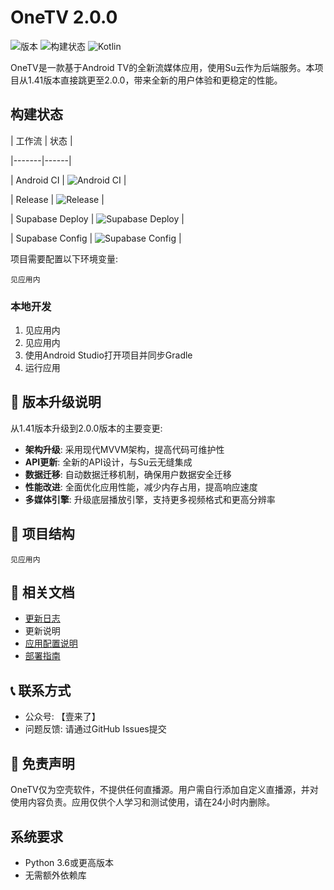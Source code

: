 # OneTV  2.0.0

![版本](https://img.shields.io/badge/版本-2.0.0-blue)
![构建状态](https://img.shields.io/badge/构建-通过-brightgreen)
![Kotlin](https://img.shields.io/badge/Kotlin-2.1.10-blue.svg?logo=kotlin)

OneTV是一款基于Android TV的全新流媒体应用，使用Su云作为后端服务。本项目从1.41版本直接跳更至2.0.0，带来全新的用户体验和更稳定的性能。

## 构建状态



| 工作流 | 状态 |

|-------|------|

| Android CI | ![Android CI](https://github.com/HaoHaoKanYa/OneTV_Supabase/actions/workflows/android.yml/badge.svg) |

| Release | ![Release](https://github.com/HaoHaoKanYa/OneTV_Supabase/actions/workflows/release.yaml/badge.svg) |

| Supabase Deploy | ![Supabase Deploy](https://github.com/HaoHaoKanYa/OneTV_Supabase/actions/workflows/supabase-deploy.yml/badge.svg) |

| Supabase Config | ![Supabase Config](https://github.com/HaoHaoKanYa/OneTV_Supabase/actions/workflows/check-supabase-config.yml/badge.svg) |





项目需要配置以下环境变量:

```properties
见应用内
```

### 本地开发

1. 见应用内
2. 见应用内
3. 使用Android Studio打开项目并同步Gradle
4. 运行应用

## 📱 版本升级说明

从1.41版本升级到2.0.0版本的主要变更:

- **架构升级**: 采用现代MVVM架构，提高代码可维护性
- **API更新**: 全新的API设计，与Su云无缝集成
- **数据迁移**: 自动数据迁移机制，确保用户数据安全迁移
- **性能改进**: 全面优化应用性能，减少内存占用，提高响应速度
- **多媒体引擎**: 升级底层播放引擎，支持更多视频格式和更高分辨率

## 📁 项目结构

```
见应用内
```

## 📄 相关文档

- [更新日志](CHANGELOG.md)
- 更新说明
- [应用配置说明](README_app_configs.md)
- [部署指南](DEPLOYMENT.md)

## 📞 联系方式

- 公众号: 【壹来了】
- 问题反馈: 请通过GitHub Issues提交

## 📝 免责声明

OneTV仅为空壳软件，不提供任何直播源。用户需自行添加自定义直播源，并对使用内容负责。应用仅供个人学习和测试使用，请在24小时内删除。

## 系统要求

- Python 3.6或更高版本
- 无需额外依赖库
